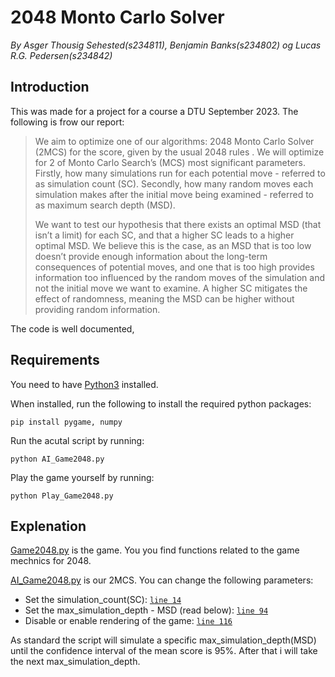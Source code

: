 # 2048 Monto Carlo Solver

_By Asger Thousig Sehested(s234811), Benjamin Banks(s234802) og Lucas R.G. Pedersen(s234842)_

## Introduction

This was made for a project for a course a DTU September 2023. The following is frow our report:

> We aim to optimize one of our algorithms: 2048 Monto Carlo Solver (2MCS) for the score, given by the usual 2048 rules . We will optimize for 2 of Monto Carlo Search’s (MCS) most significant parameters. Firstly, how many simulations run for each potential move - referred to as simulation count (SC). Secondly, how many random moves each simulation makes after the initial move being examined - referred to as maximum search depth (MSD).
>
> We want to test our hypothesis that there exists an optimal MSD (that isn’t a limit) for each SC, and that a higher SC leads to a higher optimal MSD. We believe this is the case, as an MSD that is too low doesn’t provide enough information about the long-term consequences of potential moves, and one that is too high provides information too influenced by the random moves of the simulation and not the initial move we want to examine. A higher SC mitigates the effect of randomness, meaning the MSD can be higher without providing random information.

The code is well documented,

## Requirements

You need to have [Python3](https://www.python.org/downloads/) installed.

When installed, run the following to install the required python packages:

```console
pip install pygame, numpy
```

Run the acutal script by running:

```
python AI_Game2048.py
```

Play the game yourself by running:

```
python Play_Game2048.py
```

## Explenation

[Game2048.py](Game2048.py?plain=1#L4) is the game. You you find functions related to the game mechnics for 2048.

[AI_Game2048.py](AI_Game2048.py) is our 2MCS. You can change the following parameters:

-   Set the simulation_count(SC): [`line 14`](AI_Game2048.py?plain=1#L14)
-   Set the max_simulation_depth - MSD (read below): [`line 94`](AI_Game2048.py?plain=1#L94)
-   Disable or enable rendering of the game: [`line 116`](AI_Game2048.py?plain=1#L116)

As standard the script will simulate a specific max_simulation_depth(MSD) until the confidence interval of the mean score is 95%. After that i will take the next max_simulation_depth.

